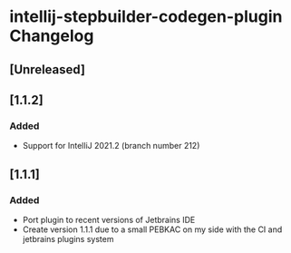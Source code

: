 <!-- Keep a Changelog guide -> https://keepachangelog.com -->

# intellij-stepbuilder-codegen-plugin Changelog

## [Unreleased]
## [1.1.2]
### Added
- Support for IntelliJ 2021.2 (branch number 212)
## [1.1.1]
### Added
- Port plugin to recent versions of Jetbrains IDE
- Create version 1.1.1 due to a small PEBKAC on my side with the CI and jetbrains plugins system

